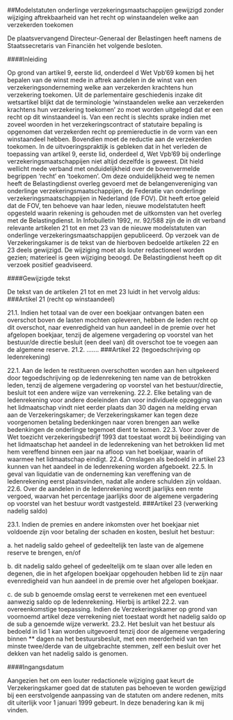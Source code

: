 <meta http-equiv='Content-Type' content='text/html; charset=utf-8' />

##Modelstatuten onderlinge verzekeringsmaatschappijen gewijzigd zonder wijziging aftrekbaarheid van het recht op winstaandelen welke aan verzekerden toekomen

De plaatsvervangend Directeur-Generaal der Belastingen heeft namens de Staatssecretaris van Financiën het volgende besloten.     

####Inleiding

Op grond van artikel 9, eerste lid, onderdeel d Wet Vpb’69 komen bij het bepalen van de winst mede in aftrek aandelen in de winst van een verzekeringsonderneming welke aan verzekerden krachtens hun verzekering toekomen. Uit de parlementaire geschiedenis inzake dit wetsartikel blijkt dat de terminologie ‘winstaandelen welke aan verzekerden krachtens hun verzekering toekomen’ zo moet worden uitgelegd dat er een recht op dit winstaandeel is. Van een recht is slechts sprake indien met zoveel woorden in het verzekeringscontract of statutaire bepaling is opgenomen dat verzekerden recht op premiereductie in de vorm van een winstaandeel hebben. Bovendien moet de reductie aan de verzekerden toekomen. In de uitvoeringspraktijk is gebleken dat in het verleden de toepassing van artikel 9, eerste lid, onderdeel d, Wet Vpb’69 bij onderlinge verzekeringsmaatschappijen niet altijd dezelfde is geweest. Dit hield wellicht mede verband met onduidelijkheid over de bovenvermelde begrippen ‘recht’ en ‘toekomen’. Om deze onduidelijkheid weg te nemen heeft de Belastingdienst overleg gevoerd met de belangenvereniging van onderlinge verzekeringsmaatschappijen, de Federatie van onderlinge verzekeringsmaatschappijen in Nederland (de FOV). Dit heeft ertoe geleid dat de FOV, ten behoeve van haar leden, nieuwe modelstatuten heeft opgesteld waarin rekening is gehouden met de uitkomsten van het overleg met de Belastingdienst. In Infobulletin 1992, nr. 92/588 zijn de in dit verband relevante artikelen 21 tot en met 23 van de nieuwe modelstatuten van onderlinge verzekeringsmaatschappijen gepubliceerd. Op verzoek van de Verzekeringskamer is de tekst van de hierboven bedoelde artikelen 22 en 23 deels gewijzigd. De wijziging moet als louter redactioneel worden gezien; materieel is geen wijziging beoogd. De Belastingdienst heeft op dit verzoek positief geadviseerd.    

####Gewijzigde tekst

De tekst van de artikelen 21 tot en met 23 luidt in het vervolg aldus: 
###Artikel 21 (recht op winstaandeel)

21.1. Indien het totaal van de over een boekjaar ontvangen baten een overschot boven de lasten mochten opleveren, hebben de leden recht op dit overschot, naar evenredigheid van hun aandeel in de premie over het afgelopen boekjaar, tenzij de algemene vergadering op voorstel van het bestuur/de directie besluit (een deel van) dit overschot toe te voegen aan de algemene reserve. 21.2. ....... 
###Artikel 22 (tegoedschrijving op ledenrekening)

22.1. Aan de leden te restitueren overschotten worden aan hen uitgekeerd door tegoedschrijving op de ledenrekening ten name van de betrokken leden, tenzij de algemene vergadering op voorstel van het bestuur/directie, besluit tot een andere wijze van verrekening. 22.2. Elke betaling van de ledenrekening voor andere doeleinden dan voor individuele opzegging van het lidmaatschap vindt niet eerder plaats dan 30 dagen na melding ervan aan de Verzekeringskamer; de Verzekeringskamer kan tegen deze voorgenomen betaling bedenkingen naar voren brengen aan welke bedenkingen de onderlinge tegemoet dient te komen. 22.3. Voor zover de Wet toezicht verzekeringsbedrijf 1993 dat toestaat wordt bij beëindiging van het lidmaatschap het aandeel in de ledenrekening van het betrokken lid met hem vereffend binnen een jaar na afloop van het boekjaar, waarin of waarmee het lidmaatschap eindigt. 22.4. Omslagen als bedoeld in artikel 23 kunnen van het aandeel in de ledenrekening worden afgeboekt. 22.5. In geval van liquidatie van de onderneming kan vereffening van de ledenrekening eerst plaatsvinden, nadat alle andere schulden zijn voldaan. 22.6. Over de aandelen in de ledenrekening wordt jaarlijks een rente vergoed, waarvan het percentage jaarlijks door de algemene vergadering op voorstel van het bestuur wordt vastgesteld. 
###Artikel 23 (verwerking nadelig saldo)

23.1. Indien de premies en andere inkomsten over het boekjaar niet voldoende zijn voor betaling der schaden en kosten, besluit het bestuur: 

a. het nadelig saldo geheel of gedeeltelijk ten laste van de algemene reserve te brengen, en/of  

b. dit nadelig saldo geheel of gedeeltelijk om te slaan over alle leden en degenen, die in het afgelopen boekjaar opgehouden hebben lid te zijn naar evenredigheid van hun aandeel in de premie over het afgelopen boekjaar.  

c. de sub b genoemde omslag eerst te verrekenen met een eventueel aanwezig saldo op de ledenrekening. Hierbij is artikel 22.2. van overeenkomstige toepassing. Indien de Verzekeringskamer op grond van voornoemd artikel deze verrekening niet toestaat wordt het nadelig saldo op de sub a genoemde wijze verwerkt.   23.2. Het besluit van het bestuur als bedoeld in lid 1 kan worden uitgevoerd tenzij door de algemene vergadering binnen ** dagen na het bestuursbesluit, met een meerderheid van ten minste twee/derde van de uitgebrachte stemmen, zelf een besluit over het dekken van het nadelig saldo is genomen.    

####Ingangsdatum

Aangezien het om een louter redactionele wijziging gaat keurt de Verzekeringskamer goed dat de statuten pas behoeven te worden gewijzigd bij een eerstvolgende aanpassing van de statuten om andere redenen, mits dit uiterlijk voor 1 januari 1999 gebeurt. In deze benadering kan ik mij vinden.     
